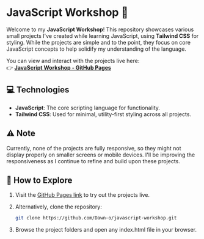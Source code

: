 # JavaScript Workshop 🚀

Welcome to my **JavaScript Workshop**! This repository showcases various small projects I've created while learning JavaScript, using **Tailwind CSS** for styling. While the projects are simple and to the point, they focus on core JavaScript concepts to help solidify my understanding of the language.

You can view and interact with the projects live here:  
👉 [**JavaScript Workshop - GitHub Pages**](https://dawn-o.github.io/javascript-workshop)

## 💻 Technologies

- **JavaScript**: The core scripting language for functionality.
- **Tailwind CSS**: Used for minimal, utility-first styling across all projects.

## ⚠️ Note

Currently, none of the projects are fully responsive, so they might not display properly on smaller screens or mobile devices. I'll be improving the responsiveness as I continue to refine and build upon these projects.

## 📂 How to Explore

1. Visit the [GitHub Pages link](https://dawn-o.github.io/javascript-workshop) to try out the projects live.
2. Alternatively, clone the repository:
   
   ```bash
   git clone https://github.com/Dawn-o/javascript-workshop.git
   ```
3. Browse the project folders and open any index.html file in your browser.

